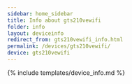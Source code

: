 ```yaml
---
sidebar: home_sidebar
title: Info about gts210vewifi
folder: info
layout: deviceinfo
redirect_from: gts210vewifi_info.html
permalink: /devices/gts210vewifi/
device: gts210vewifi
---
```

{% include templates/device_info.md %}
